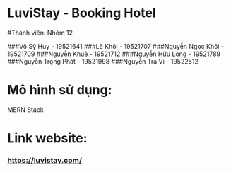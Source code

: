 # LuviStay - Booking Hotel

#Thành viên: Nhóm 12

###Võ Sỹ Huy - 19521641 
###Lê Khôi - 19521707
###Nguyễn Ngọc Khôi - 19521709
###Nguyễn Khuê - 19521712
###Nguyễn Hữu Long - 19521789
###Nguyễn Trọng Phát - 19521998
###Nguyễn Trà Vi - 19522512

# Mô hình sử dụng:
MERN Stack

# Link website: 
### https://luvistay.com/ 
